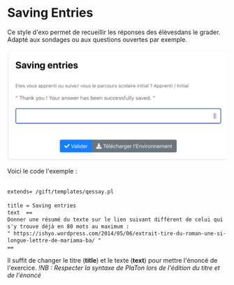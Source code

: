 # Saving Entries

Ce style d'exo permet de recueillir les réponses des élèvesdans le grader. Adapté aux sondages ou aux questions ouvertes par exemple.

[![image](Saving_entries.png)](https://pl.u-pem.fr/filebrowser/demo/33514/)

Voici le code l'exemple : 

```{r}

extends= /gift/templates/qessay.pl 

title = Saving entries
text  ==
Donner une résumé du texte sur le lien suivant différent de celui qui s'y trouve déjà en 80 mots au maximum : 
" https://ishyo.wordpress.com/2014/05/06/extrait-tire-du-roman-une-si-longue-lettre-de-mariama-ba/ " 
==

```

Il suffit de changer le titre (**title**) et le texte (**text**) pour mettre l'énoncé de l'exercice. 
*!NB : Respecter la syntaxe de PlaTon lors de l'édition du titre et de l'énoncé*



